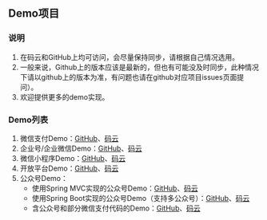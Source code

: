 
## Demo项目
### 说明
1. 在码云和GitHub上均可访问，会尽量保持同步，请根据自己情况选用。
1. 一般来说，Github上的版本应该是最新的，但也有可能没及时同步，此种情况下请以github上的版本为准，有问题也请在github对应项目issues页面提问）。
1. 欢迎提供更多的demo实现。

### Demo列表
1. 微信支付Demo：[GitHub](http://github.com/binarywang/weixin-java-pay-demo)、[码云](http://gitee.com/binary/weixin-java-pay-demo)
1. 企业号/企业微信Demo：[GitHub](http://github.com/binarywang/weixin-java-cp-demo)、[码云](http://gitee.com/binary/weixin-java-cp-demo)
1. 微信小程序Demo：[GitHub](http://github.com/binarywang/weixin-java-miniapp-demo)、[码云](http://gitee.com/binary/weixin-java-miniapp-demo)
1. 开放平台Demo：[GitHub](http://github.com/Wechat-Group/weixin-java-open-demo)、[码云](http://gitee.com/binary/weixin-java-open-demo)
1. 公众号Demo：
	- 使用Spring MVC实现的公众号Demo：[GitHub](http://github.com/binarywang/weixin-java-mp-demo-springmvc)、[码云](https://gitee.com/binary/weixin-java-mp-demo)
	- 使用Spring Boot实现的公众号Demo（支持多公众号）：[GitHub](http://github.com/binarywang/weixin-java-mp-demo-springboot)、[码云](http://gitee.com/binary/weixin-java-mp-demo-springboot)
	- 含公众号和部分微信支付代码的Demo：[GitHub](http://github.com/Wechat-Group/weixin-java-springmvc)、[码云](http://gitee.com/binary/weixin-java-tools-springmvc)
